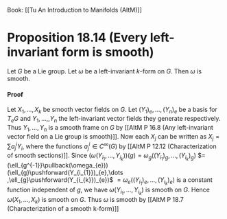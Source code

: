 Book: [[Tu An Introduction to Manifolds (AItM)]]
# Proposition 18.14 (Every left-invariant form is smooth)
Let $G$ be a Lie group.
Let $\omega$ be a left-invariant $k$-form on $G$.
Then $\omega$ is smooth.
#### Proof
Let $X_{1},\dots,X_{k}$ be smooth vector fields on $G$.
Let $(Y_{1})_{e},\dots,(Y_{n})_{e}$ be a basis for $T_{e}G$ and $Y_{1},\dots,,Y_{n}$ the left-invariant vector fields they generate respectively.
Thus $Y_{1},\dots,Y_{n}$ is a smooth frame on $G$ by [[AItM P 16.8 (Any left-invariant vector field on a Lie group is smooth)]].
Now each $X_{j}$ can be written as $X_{j}=\sum a_{j}^{i}Y_{i}$, where the functions $a_{j}^{i}\in C^{\infty}(G)$ by [[AItM P 12.12 (Characterization of smooth sections)]].
Since
$(\omega(Y_{i_{1}},\dots,Y_{i_{k}}))(g)=\omega_{g}((Y_{i_{1}})_{g},\dots,(Y_{i_{k}})_{g})$
$=(\ell_{g^{-1}}\pullback(\omega_{e}))(\ell_{g}\pushforward(Y_{i_{1}})_{e},\dots ,\ell_{g}\pushforward(Y_{i_{k}})_{e})$
$=\omega_{e}((Y_{i_{1}})_{e},\dots,(Y_{i_{k}})_{e})$
is a constant function independent of $g$, we have $\omega(Y_{i_{1}},\dots,Y_{i_{k}})$ is smooth on $G$.
Hence $\omega(X_{1},\dots,X_{k})$ is smooth on $G$.
Thus $\omega$ is smooth by [[AItM P 18.7 (Characterization of a smooth k-form)]]